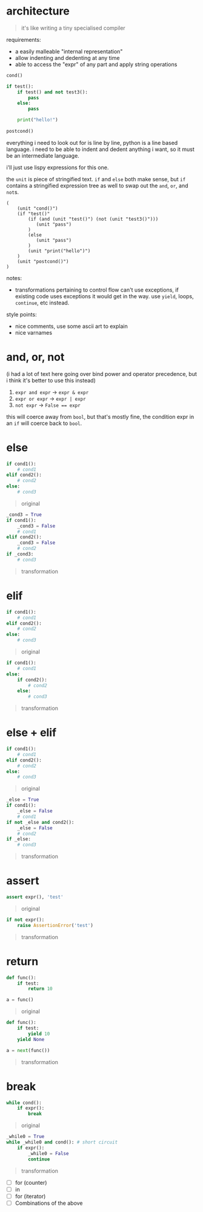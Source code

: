 # architecture

> it's like writing a tiny specialised compiler

requirements:
- a easily malleable "internal representation"
- allow indenting and dedenting at any time
- able to access the "expr" of any part and apply string operations

```py
cond()

if test():
    if test() and not test3():
        pass
    else:
        pass

    print("hello!")
    
postcond()
```

everything i need to look out for is line by line, python is a line based language. i need to be able to indent and dedent anything i want, so it must be an intermediate language.

i'll just use lispy expressions for this one.

the `unit` is piece of stringified text. `if` and `else` both make sense, but `if` contains a stringified expression tree as well to swap out the `and`, `or`, and `not`s.

```
(
    (unit "cond()")
    (if "test()"
        (if (and (unit "test()") (not (unit "test3()")))
           (unit "pass")
        )
        (else
           (unit "pass")
        )
        (unit "print("hello")")
    )
    (unit "postcond()")
)
```

notes:
- transformations pertaining to control flow can't use exceptions, if existing code uses exceptions it would get in the way. use `yield`, loops, `continue`, etc instead.

style points:
- nice comments, use some ascii art to explain
- nice varnames

# and, or, not

(i had a lot of text here going over bind power and operator precedence, but i think it's better to use this instead)

1. `expr and expr` -> `expr & expr`
1. `expr or expr` -> `expr | expr`
1. `not expr` -> `False == expr`

this will coerce away from `bool`, but that's mostly fine, the condition expr in an `if` will coerce back to `bool`.

# else

```py
if cond1():
    # cond1
elif cond2():
    # cond2
else:
    # cond3
```
> original

```py
_cond3 = True
if cond1():
    _cond3 = False
    # cond1
elif cond2():
    _cond3 = False
    # cond2
if _cond3:
    # cond3
```
> transformation

# elif

```py
if cond1():
    # cond1
elif cond2():
    # cond2
else:
    # cond3
```
> original
```py
if cond1():
    # cond1
else:
    if cond2():
        # cond2
    else:
        # cond3
```
> transformation

# else + elif

```py
if cond1():
    # cond1
elif cond2():
    # cond2
else:
    # cond3
```
> original
```py
_else = True
if cond1():
    _else = False
    # cond1
if not _else and cond2():
    _else = False
    # cond2
if _else:
    # cond3
```
> transformation

# assert

```py
assert expr(), 'test'
```
> original
```py
if not expr():
    raise AssertionError('test')
```
> transformation

# return

```py
def func():
    if test:
        return 10

a = func()
```
> original
```py
def func():
    if test:
        yield 10
    yield None

a = next(func())
```
> transformation

# break

```py
while cond():
    if expr():
        break
```
> original
```py
_while0 = True
while _while0 and cond(): # short circuit
    if expr():
        _while0 = False
        continue
```
> transformation

- [ ] for (counter)
- [ ] in
- [ ] for (iterator)
- [ ] Combinations of the above
